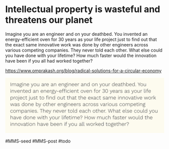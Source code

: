 # Intellectual property is wasteful and threatens our planet


Imagine you are an engineer and on your deathbed. You invented an energy-efficient oven for 30 years as your life project just to find out that the exact same innovative work was done by other engineers across various competing companies. They never told each other. What else could you have done with your lifetime? How much faster would the innovation have been if you all had worked together?

https://www.omprakash.org/blog/radical-solutions-for-a-circular-economy

![](media/cleanshot_2023-11-13-at-18-39-57@2x.png)


#MMS-seed #MMS-post #todo